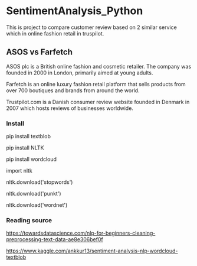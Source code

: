 # SentimentAnalysis_Python

This is project to compare customer review based on 2 similar service which in online fashion retail in truspilot.

## ASOS vs Farfetch

ASOS plc is a British online fashion and cosmetic retailer. The company was founded in 2000 in London, primarily aimed at young adults.

Farfetch is an online luxury fashion retail platform that sells products from over 700 boutiques and brands from around the world.

Trustpilot.com is a Danish consumer review website founded in Denmark in 2007 which hosts reviews of businesses worldwide.


### Install

pip install textblob

pip install NLTK

pip install wordcloud

import nltk

nltk.download('stopwords')

nltk.download('punkt')

nltk.download('wordnet')


### Reading source

https://towardsdatascience.com/nlp-for-beginners-cleaning-preprocessing-text-data-ae8e306bef0f

https://www.kaggle.com/ankkur13/sentiment-analysis-nlp-wordcloud-textblob
